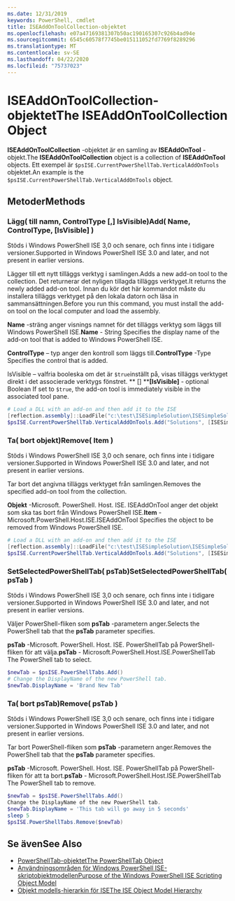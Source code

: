 ```yaml
---
ms.date: 12/31/2019
keywords: PowerShell, cmdlet
title: ISEAddOnToolCollection-objektet
ms.openlocfilehash: e07a47169381307b50ac190165307c926b4ad94e
ms.sourcegitcommit: 6545c60578f7745be015111052fd7769f8289296
ms.translationtype: MT
ms.contentlocale: sv-SE
ms.lasthandoff: 04/22/2020
ms.locfileid: "75737023"
---
```

# <a name="the-iseaddontoolcollection-object"></a><span data-ttu-id="c30ef-103">ISEAddOnToolCollection-objektet</span><span class="sxs-lookup"><span data-stu-id="c30ef-103">The ISEAddOnToolCollection Object</span></span>

<span data-ttu-id="c30ef-104">**ISEAddOnToolCollection** -objektet är en samling av **ISEAddOnTool** -objekt.</span><span class="sxs-lookup"><span data-stu-id="c30ef-104">The **ISEAddOnToolCollection** object is a collection of **ISEAddOnTool** objects.</span></span> <span data-ttu-id="c30ef-105">Ett exempel är `$psISE.CurrentPowerShellTab.VerticalAddOnTools` objektet.</span><span class="sxs-lookup"><span data-stu-id="c30ef-105">An example is the `$psISE.CurrentPowerShellTab.VerticalAddOnTools` object.</span></span>

## <a name="methods"></a><span data-ttu-id="c30ef-106">Metoder</span><span class="sxs-lookup"><span data-stu-id="c30ef-106">Methods</span></span>

### <a name="add-name-controltype-isvisible-"></a><span data-ttu-id="c30ef-107">Lägg\( till namn, ControlType \[,\] IsVisible\)</span><span class="sxs-lookup"><span data-stu-id="c30ef-107">Add\( Name, ControlType, \[IsVisible\] \)</span></span>

<span data-ttu-id="c30ef-108">Stöds i Windows PowerShell ISE 3,0 och senare, och finns inte i tidigare versioner.</span><span class="sxs-lookup"><span data-stu-id="c30ef-108">Supported in Windows PowerShell ISE 3.0 and later, and not present in earlier versions.</span></span>

<span data-ttu-id="c30ef-109">Lägger till ett nytt tilläggs verktyg i samlingen.</span><span class="sxs-lookup"><span data-stu-id="c30ef-109">Adds a new add-on tool to the collection.</span></span> <span data-ttu-id="c30ef-110">Det returnerar det nyligen tillagda tilläggs verktyget.</span><span class="sxs-lookup"><span data-stu-id="c30ef-110">It returns the newly added add-on tool.</span></span> <span data-ttu-id="c30ef-111">Innan du kör det här kommandot måste du installera tilläggs verktyget på den lokala datorn och läsa in sammansättningen.</span><span class="sxs-lookup"><span data-stu-id="c30ef-111">Before you run this command, you must install the add-on tool on the local computer and load the assembly.</span></span>

<span data-ttu-id="c30ef-112">**Name** -sträng anger visnings namnet för det tilläggs verktyg som läggs till Windows PowerShell ISE.</span><span class="sxs-lookup"><span data-stu-id="c30ef-112">**Name** - String Specifies the display name of the add-on tool that is added to Windows PowerShell ISE.</span></span>

<span data-ttu-id="c30ef-113">**ControlType** – typ anger den kontroll som läggs till.</span><span class="sxs-lookup"><span data-stu-id="c30ef-113">**ControlType** -Type Specifies the control that is added.</span></span>

<span data-ttu-id="c30ef-114">IsVisible – valfria booleska om det är `$true`inställt på, visas tilläggs verktyget direkt i det associerade verktygs fönstret. \*\* \[\] \*\*</span><span class="sxs-lookup"><span data-stu-id="c30ef-114">**\[IsVisible\]** - optional Boolean If set to `$true`, the add-on tool is immediately visible in the associated tool pane.</span></span>

```powershell
# Load a DLL with an add-on and then add it to the ISE
[reflection.assembly]::LoadFile("c:\test\ISESimpleSolution\ISESimpleSolution.dll")
$psISE.CurrentPowerShellTab.VerticalAddOnTools.Add("Solutions", [ISESimpleSolution.Solution], $true)
```

### <a name="remove-item-"></a><span data-ttu-id="c30ef-115">Ta\( bort objekt\)</span><span class="sxs-lookup"><span data-stu-id="c30ef-115">Remove\( Item \)</span></span>

<span data-ttu-id="c30ef-116">Stöds i Windows PowerShell ISE 3,0 och senare, och finns inte i tidigare versioner.</span><span class="sxs-lookup"><span data-stu-id="c30ef-116">Supported in Windows PowerShell ISE 3.0 and later, and not present in earlier versions.</span></span>

<span data-ttu-id="c30ef-117">Tar bort det angivna tilläggs verktyget från samlingen.</span><span class="sxs-lookup"><span data-stu-id="c30ef-117">Removes the specified add-on tool from the collection.</span></span>

<span data-ttu-id="c30ef-118">**Objekt** -Microsoft. PowerShell. Host. ISE. ISEAddOnTool anger det objekt som ska tas bort från Windows PowerShell ISE.</span><span class="sxs-lookup"><span data-stu-id="c30ef-118">**Item** - Microsoft.PowerShell.Host.ISE.ISEAddOnTool Specifies the object to be removed from Windows PowerShell ISE.</span></span>

```powershell
# Load a DLL with an add-on and then add it to the ISE
[reflection.assembly]::LoadFile("c:\test\ISESimpleSolution\ISESimpleSolution.dll")
$psISE.CurrentPowerShellTab.VerticalAddOnTools.Add("Solutions", [ISESimpleSolution.Solution], $true)
```

### <a name="setselectedpowershelltab-pstab-"></a><span data-ttu-id="c30ef-119">SetSelectedPowerShellTab\( psTab\)</span><span class="sxs-lookup"><span data-stu-id="c30ef-119">SetSelectedPowerShellTab\( psTab \)</span></span>

<span data-ttu-id="c30ef-120">Stöds i Windows PowerShell ISE 3,0 och senare, och finns inte i tidigare versioner.</span><span class="sxs-lookup"><span data-stu-id="c30ef-120">Supported in Windows PowerShell ISE 3.0 and later, and not present in earlier versions.</span></span>

<span data-ttu-id="c30ef-121">Väljer PowerShell-fliken som **psTab** -parametern anger.</span><span class="sxs-lookup"><span data-stu-id="c30ef-121">Selects the PowerShell tab that the **psTab** parameter specifies.</span></span>

<span data-ttu-id="c30ef-122">**psTab** -Microsoft. PowerShell. Host. ISE. PowerShellTab på PowerShell-fliken för att välja.</span><span class="sxs-lookup"><span data-stu-id="c30ef-122">**psTab** - Microsoft.PowerShell.Host.ISE.PowerShellTab The PowerShell tab to select.</span></span>

```powershell
$newTab = $psISE.PowerShellTabs.Add()
# Change the DisplayName of the new PowerShell tab.
$newTab.DisplayName = 'Brand New Tab'
```

### <a name="remove-pstab-"></a><span data-ttu-id="c30ef-123">Ta\( bort psTab\)</span><span class="sxs-lookup"><span data-stu-id="c30ef-123">Remove\( psTab \)</span></span>

<span data-ttu-id="c30ef-124">Stöds i Windows PowerShell ISE 3,0 och senare, och finns inte i tidigare versioner.</span><span class="sxs-lookup"><span data-stu-id="c30ef-124">Supported in Windows PowerShell ISE 3.0 and later, and not present in earlier versions.</span></span>

<span data-ttu-id="c30ef-125">Tar bort PowerShell-fliken som **psTab** -parametern anger.</span><span class="sxs-lookup"><span data-stu-id="c30ef-125">Removes the PowerShell tab that the **psTab** parameter specifies.</span></span>

<span data-ttu-id="c30ef-126">**psTab** -Microsoft. PowerShell. Host. ISE. PowerShellTab på PowerShell-fliken för att ta bort.</span><span class="sxs-lookup"><span data-stu-id="c30ef-126">**psTab** - Microsoft.PowerShell.Host.ISE.PowerShellTab The PowerShell tab to remove.</span></span>

```powershell
$newTab = $psISE.PowerShellTabs.Add()
Change the DisplayName of the new PowerShell tab.
$newTab.DisplayName = 'This tab will go away in 5 seconds'
sleep 5
$psISE.PowerShellTabs.Remove($newTab)
```

## <a name="see-also"></a><span data-ttu-id="c30ef-127">Se även</span><span class="sxs-lookup"><span data-stu-id="c30ef-127">See Also</span></span>

- [<span data-ttu-id="c30ef-128">PowerShellTab-objektet</span><span class="sxs-lookup"><span data-stu-id="c30ef-128">The PowerShellTab Object</span></span>](The-PowerShellTab-Object.md)
- [<span data-ttu-id="c30ef-129">Användningsområden för Windows PowerShell ISE-skriptobjektmodellen</span><span class="sxs-lookup"><span data-stu-id="c30ef-129">Purpose of the Windows PowerShell ISE Scripting Object Model</span></span>](Purpose-of-the-Windows-PowerShell-ISE-Scripting-Object-Model.md)
- [<span data-ttu-id="c30ef-130">Objekt modells-hierarkin för ISE</span><span class="sxs-lookup"><span data-stu-id="c30ef-130">The ISE Object Model Hierarchy</span></span>](The-ISE-Object-Model-Hierarchy.md)
